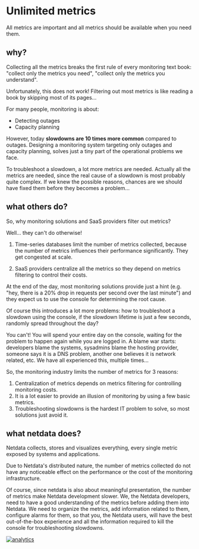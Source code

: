 # Unlimited metrics

All metrics are important and all metrics should be available when you need them.  

## why?

Collecting all the metrics breaks the first rule of every monitoring text book: "collect only the metrics you need", "collect only the metrics you understand".

Unfortunately, this does not work! Filtering out most metrics is like reading a book by skipping most of its pages...

For many people, monitoring is about:

- Detecting outages
- Capacity planning

However, today **slowdowns are 10 times more common** compared to outages.
Designing a monitoring system targeting only outages and capacity planning,
solves just a tiny part of the operational problems we face.

To troubleshoot a slowdown, a lot more metrics are needed.
Actually all the metrics are needed, since the real cause of a slowdown is most probably quite complex.
If we knew the possible reasons, chances are we should have fixed them before they becomes a problem...

## what others do?

So, why monitoring solutions and SaaS providers filter out metrics?

Well... they can't do otherwise!

1. Time-series databases limit the number of metrics collected, because the number of metrics influences their performance significantly. They get congested at scale.

3. SaaS providers centralize all the metrics so they depend on metrics filtering to control their costs.

At the end of the day, most monitoring solutions provide just a hint
(e.g. "hey, there is a 20% drop in requests per second over the last minute")
and they expect us to use the console for determining the root cause.

Of course this introduces a lot more problems: how to troubleshoot a slowdown
using the console, if the slowdown lifetime is just a few seconds, randomly spread
throughout the day?

You can't! You will spend your entire day on the console, waiting for the problem
to happen again while you are logged in. A blame war starts: developers blame
the systems, sysadmins blame the hosting provider, someone says it is a DNS problem,
another one believes it is network related, etc.
We have all experienced this, multiple times...

So, the monitoring industry limits the number of metrics for 3 reasons:

1. Centralization of metrics depends on metrics filtering for controlling monitoring costs.
2. It is a lot easier to provide an illusion of monitoring by using a few basic metrics.
3. Troubleshooting slowdowns is the hardest IT problem to solve, so most solutions just avoid it.

## what netdata does?

Netdata collects, stores and visualizes everything, every single metric exposed
by systems and applications.

Due to Netdata's distributed nature, the number of metrics collected do not
have any noticeable effect on the performance or the cost of the monitoring
infrastructure.

Of course, since netdata is also about meaningful presentation, the number of
metrics make Netdata development slower. We, the Netdata developers, need to
have a good understanding of the metrics before adding them into Netdata. We need
to organize the metrics, add information related to them, configure alarms for them,
so that you, the Netdata users, will have the best out-of-the-box experience and
all the information required to kill the console for troubleshooting slowdowns.

[![analytics](https://www.google-analytics.com/collect?v=1&aip=1&t=pageview&_s=1&ds=github&dr=https%3A%2F%2Fgithub.com%2Fnetdata%2Fnetdata&dl=https%3A%2F%2Fmy-netdata.io%2Fgithub%2Fdocs%2Fwhy-netdata%2Funlimited-metrics&_u=MAC~&cid=5792dfd7-8dc4-476b-af31-da2fdb9f93d2&tid=UA-64295674-3)]()
